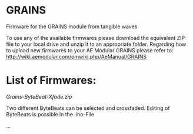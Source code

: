 # GRAINS
Firmware for the GRAINS module from tangible waves

To use any of the available firmwares please download the equivalent ZIP-file to your local drive and unzip it to an appropriate folder.
Regarding how to upload new firmwares to your AE Modular GRAINS please refer to: http://wiki.aemodular.com/pmwiki.php/AeManual/GRAINS

List of Firmwares:
==================
*Grains-ByteBeat-Xfade.zip*

Two different ByteBeats can be selected and crossfaded. Editing of ByteBeats is possible in the .ino-File

...
